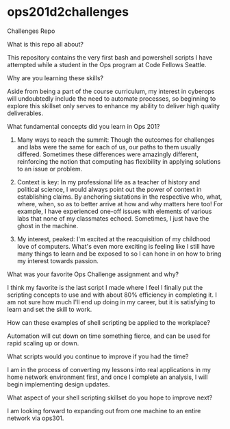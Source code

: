 # ops201d2challenges
Challenges Repo

What is this repo all about?

This repository contains the very first bash and powershell scripts I have attempted while a student in the Ops program at Code Fellows Seattle. 

Why are you learning these skills?

Aside from being a part of the course curriculum, my interest in cyberops will undoubtedly include the need to automate processes, so beginning to explore this skillset only serves to enhance my ability to deliver high quality deliverables.

What fundamental concepts did you learn in Ops 201?

1. Many ways to reach the summit: Though the outcomes for challenges and labs were the same for each of us, our paths to them usually differed. Sometimes these differences were amazingly different, reinforcing the notion that computing has flexibility in applying solutions to an issue or problem.

2. Context is key: In my professional life as a teacher of history and political science, I would always point out the power of context in establishing claims. By anchoring siutations in the respective who, what, where, when, so as to better arrive at how and why matters here too! For example, I have experienced one-off issues with elements of various labs that none of my classmates echoed. Sometimes, I just have the ghost in the machine.

3. My interest, peaked: I'm excited at the reacquisition of my childhood love of computers. What's even more exciting is feeling like I still have many things to learn and be exposed to so I can hone in on how to bring my interest towards passion.

What was your favorite Ops Challenge assignment and why?

I think my favorite is the last script I made where I feel I finally put the scripting concepts to use and with about 80% efficiency in completing it. I am not sure how much I'll end up doing in my career, but it is satisfying to learn and set the skill to work.

How can these examples of shell scripting be applied to the workplace?

Automation will cut down on time something fierce, and can be used for rapid scaling up or down.

What scripts would you continue to improve if you had the time?

I am in the process of converting my lessons into real applications in my home network environment first, and once I complete an analysis, I will begin implementing design updates.

What aspect of your shell scripting skillset do you hope to improve next?

I am looking forward to expanding out from one machine to an entire network via ops301.
